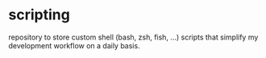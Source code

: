 # scripting

repository to store custom shell (bash, zsh, fish, ...) scripts that simplify my
development workflow on a daily basis.
